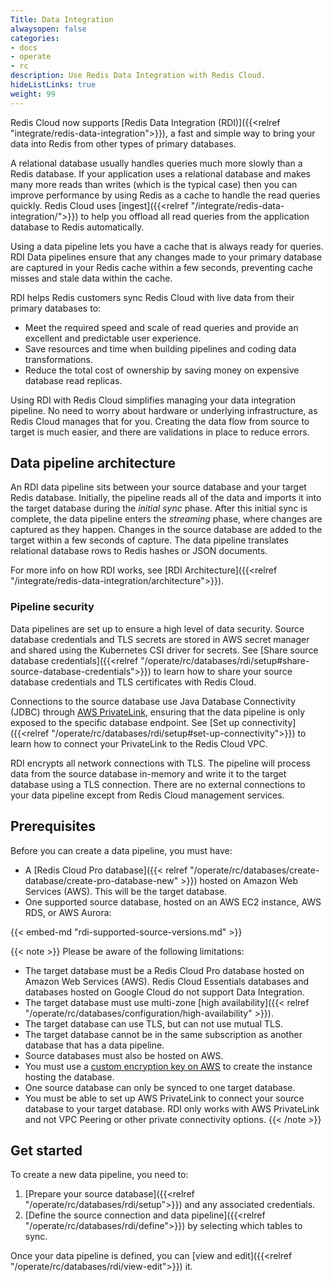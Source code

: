 ```yaml
---
Title: Data Integration
alwaysopen: false
categories:
- docs
- operate
- rc
description: Use Redis Data Integration with Redis Cloud.
hideListLinks: true
weight: 99
---
```


Redis Cloud now supports [Redis Data Integration (RDI)]({{<relref "integrate/redis-data-integration">}}), a fast and simple way to bring your data into Redis from other types of primary databases.

A relational database usually handles queries much more slowly than a Redis database. If your application uses a relational database and makes many more reads than writes (which is the typical case) then you can improve performance by using Redis as a cache to handle the read queries quickly. Redis Cloud uses [ingest]({{<relref "/integrate/redis-data-integration/">}}) to help you offload all read queries from the application database to Redis automatically.

Using a data pipeline lets you have a cache that is always ready for queries. RDI Data pipelines ensure that any changes made to your primary database are captured in your Redis cache within a few seconds, preventing cache misses and stale data within the cache. 

RDI helps Redis customers sync Redis Cloud with live data from their primary databases to:
- Meet the required speed and scale of read queries and provide an excellent and predictable user experience.
- Save resources and time when building pipelines and coding data transformations.
- Reduce the total cost of ownership by saving money on expensive database read replicas.

Using RDI with Redis Cloud simplifies managing your data integration pipeline. No need to worry about hardware or underlying infrastructure, as Redis Cloud manages that for you. Creating the data flow from source to target is much easier, and there are validations in place to reduce errors.

## Data pipeline architecture

An RDI data pipeline sits between your source database and your target Redis database. Initially, the pipeline reads all of the data and imports it into the target database during the *initial sync* phase. After this initial sync is complete, the data pipeline enters the *streaming* phase, where changes are captured as they happen. Changes in the source database are added to the target within a few seconds of capture. The data pipeline translates relational database rows to Redis hashes or JSON documents. 

For more info on how RDI works, see [RDI Architecture]({{<relref "/integrate/redis-data-integration/architecture">}}).

### Pipeline security

Data pipelines are set up to ensure a high level of data security. Source database credentials and TLS secrets are stored in AWS secret manager and shared using the Kubernetes CSI driver for secrets. See [Share source database credentials]({{<relref "/operate/rc/databases/rdi/setup#share-source-database-credentials">}}) to learn how to share your source database credentials and TLS certificates with Redis Cloud.

Connections to the source database use Java Database Connectivity (JDBC) through [AWS PrivateLink](https://aws.amazon.com/privatelink/), ensuring that the data pipeline is only exposed to the specific database endpoint. See [Set up connectivity]({{<relref "/operate/rc/databases/rdi/setup#set-up-connectivity">}}) to learn how to connect your PrivateLink to the Redis Cloud VPC.

RDI encrypts all network connections with TLS. The pipeline will process data from the source database in-memory and write it to the target database using a TLS connection. There are no external connections to your data pipeline except from Redis Cloud management services.

## Prerequisites

Before you can create a data pipeline, you must have:

- A [Redis Cloud Pro database]({{< relref "/operate/rc/databases/create-database/create-pro-database-new" >}}) hosted on Amazon Web Services (AWS). This will be the target database.
- One supported source database, hosted on an AWS EC2 instance, AWS RDS, or AWS Aurora:

{{< embed-md "rdi-supported-source-versions.md" >}}

{{< note >}}
Please be aware of the following limitations:

- The target database must be a Redis Cloud Pro database hosted on Amazon Web Services (AWS). Redis Cloud Essentials databases and databases hosted on Google Cloud do not support Data Integration.
- The target database must use multi-zone [high availability]({{< relref "/operate/rc/databases/configuration/high-availability" >}}).
- The target database can use TLS, but can not use mutual TLS.
- The target database cannot be in the same subscription as another database that has a data pipeline.
- Source databases must also be hosted on AWS.
- You must use a [custom encryption key on AWS](https://docs.aws.amazon.com/kms/latest/developerguide/create-keys.html) to create the instance hosting the database.
- One source database can only be synced to one target database.
- You must be able to set up AWS PrivateLink to connect your source database to your target database. RDI only works with AWS PrivateLink and not VPC Peering or other private connectivity options.
{{< /note >}} 

## Get started

To create a new data pipeline, you need to:

1. [Prepare your source database]({{<relref "/operate/rc/databases/rdi/setup">}}) and any associated credentials.
2. [Define the source connection and data pipeline]({{<relref "/operate/rc/databases/rdi/define">}}) by selecting which tables to sync.

Once your data pipeline is defined, you can [view and edit]({{<relref "/operate/rc/databases/rdi/view-edit">}}) it.